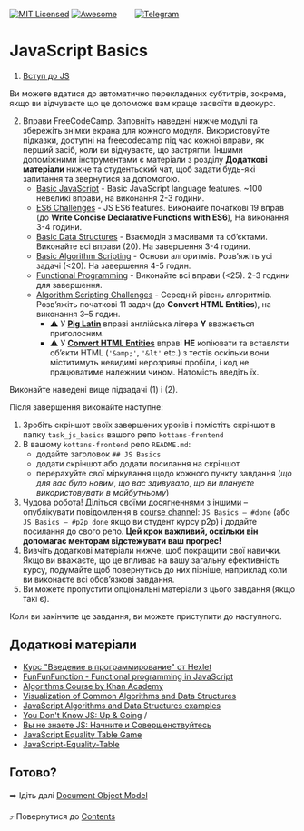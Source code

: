 [![MIT Licensed][icon-mit]][license]
[![Awesome][icon-awesome]][awesome]
&nbsp;&nbsp;&nbsp;&nbsp;&nbsp;&nbsp;
[![Telegram][icon-chat]][chat]

# JavaScript Basics

1. [Вступ до JS](https://classroom.udacity.com/courses/ud803)

  Ви можете вдатися до автоматично перекладених субтитрів, зокрема, якщо ви відчуваєте що
  це допоможе вам краще засвоїти відеокурс.

2. Вправи FreeCodeCamp. Заповніть наведені нижче модулі та збережіть знімки екрана для кожного модуля.
   Використовуйте підказки, доступні на freecodecamp під час кожної вправи, як перший засіб, коли ви відчуваєте, що застрягли.
   Іншими допоміжними інструментами є матеріали з розділу **Додаткові матеріали** нижче
   та студентьский чат, щоб задати будь-які запитання та звернутися за допомогою.
   - [Basic JavaScript](https://learn.freecodecamp.org/javascript-algorithms-and-data-structures/basic-javascript/) -
     Basic JavaScript language features. ~100 невеликі вправи, на виконання 2-3 години.
   - [ES6 Challenges](https://learn.freecodecamp.org/javascript-algorithms-and-data-structures/es6/) -
     JS ES6 features. Виконайте початкові 19 вправ (до **Write Concise Declarative Functions with ES6**),
     На виконання 3-4 години.
   - [Basic Data Structures](https://learn.freecodecamp.org/javascript-algorithms-and-data-structures/basic-data-structures/) -
     Взаємодія з масивами та об’єктами. Виконайте всі вправи (20). На завершення 3-4 години.
   - [Basic Algorithm Scripting](https://learn.freecodecamp.org/javascript-algorithms-and-data-structures/basic-algorithm-scripting/) -
     Основи алгоритмів. Розв’яжіть усі задачі (<20). На завершення 4-5 годин.
   - [Functional Programming](https://learn.freecodecamp.org/javascript-algorithms-and-data-structures/functional-programming/) -
     Виконайте всі вправи (<25). 2-3 години для завершення.
   - [Algorithm Scripting Challenges](https://learn.freecodecamp.org/javascript-algorithms-and-data-structures/intermediate-algorithm-scripting) -
      Середній рівень алгоритмів. Розв’яжіть початкові 11 задач (до **Convert HTML Entities**), на виконання 3–5 годин.
     - :warning: У [**Pig Latin**](https://learn.freecodecamp.org/javascript-algorithms-and-data-structures/intermediate-algorithm-scripting/pig-latin/)
       вправі англійська літера **Y** вважається приголосним.
     - :warning: У [**Convert HTML Entities**](https://learn.freecodecamp.org/javascript-algorithms-and-data-structures/intermediate-algorithm-scripting/convert-html-entities)
       вправі **НЕ** копіювати та вставляти об’єкти HTML (`'&amp;'`, `'&lt'` etc.) з тестів
       оскільки вони міститимуть невидимі нерозривні пробіли, і код не працюватиме належним чином. Натомість введіть їх.

Виконайте наведені вище підзадачі (1) і (2).

Після завершення виконайте наступне:
1. Зробіть скріншот своїх завершених уроків
   і помістіть скріншот в папку `task_js_basics`
   вашого репо `kottans-frontend`
1. В вашому `kottans-frontend` репо `README.md`:
   * додайте заголовок `## JS Basics`
   * додати скріншот або додати посилання на скріншот
   * перерахуйте свої міркування щодо кожного пункту завдання
     (_що для вас було новим_, _що вас здивувало_, _що ви плануєте використовувати в майбутньому_)
1. Чудова робота! Діліться своїми досягненнями з іншими –
   опублікувати повідомлення в [course channel][chat]:
   `JS Basics — #done` (або `JS Basics — #p2p_done` якщо ви студент курсу p2p) і додайте посилання до свого репо. **Цей крок важливий, оскільки він допомагає менторам відстежувати ваш прогрес!**
1. Вивчіть додаткові матеріали нижче, щоб покращити свої навички.
    Якщо ви вважаєте, що це впливає на вашу загальну ефективність курсу, подумайте щоб
    повернутись до них пізніше, наприклад коли ви виконаєте всі обов’язкові завдання.
1. Ви можете пропустити опціональні матеріали з цього завдання (якщо такі є).

Коли ви закінчите це завдання, ви можете приступити до наступного.

## Додаткові матеріали

- [Курс "Введение в программирование" от Hexlet](https://ru.hexlet.io/courses/introduction_to_programming)
- [FunFunFunction - Functional programming in JavaScript](https://www.youtube.com/playlist?list=PL0zVEGEvSaeEd9hlmCXrk5yUyqUag-n84)
- [Algorithms Course by Khan Academy](https://www.khanacademy.org/computing/computer-science/algorithms)
- [Visualization of Common Algorithms and Data Structures](https://www.cs.usfca.edu/~galles/visualization/Algorithms.html)
- [JavaScript Algorithms and Data Structures examples](https://github.com/trekhleb/javascript-algorithms)
- [You Don't Know JS: Up & Going](https://github.com/getify/You-Dont-Know-JS/tree/master/up%20%26%20going) /
- [Вы не знаете JS: Начните и Совершенствуйтесь](https://github.com/azat-io/you-dont-know-js-ru/tree/master/up%20%26%20going)
- [JavaScript Equality Table Game](https://eqeq.js.org/)
- [JavaScript-Equality-Table](https://dorey.github.io/JavaScript-Equality-Table/)

## Готово?

➡️ Ідіть далі [Document Object Model](js-dom.md)

⤴️ Повернутися до [Contents](../contents.md)


[icon-chat]: https://img.shields.io/badge/chat-on%20telegram-blue.svg
[icon-mit]: https://img.shields.io/badge/license-MIT-blue.svg
[icon-awesome]: https://cdn.rawgit.com/sindresorhus/awesome/d7305f38d29fed78fa85652e3a63e154dd8e8829/media/badge.svg

[license]: https://github.com/Kottans/web/blob/master/LICENSE.md
[awesome]: https://github.com/sindresorhus/awesome#front-end-development
[chat]: https://t.me/joinchat/CX8EF1JmLm9IM6J6oy2U7Q
